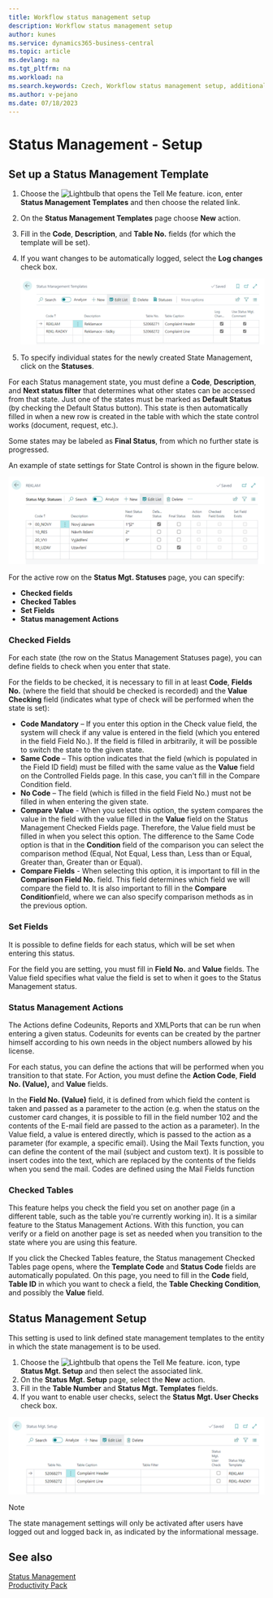 ```yaml
---
title: Workflow status management setup 
description: Workflow status management setup
author: kunes
ms.service: dynamics365-business-central
ms.topic: article
ms.devlang: na
ms.tgt_pltfrm: na
ms.workload: na
ms.search.keywords: Czech, Workflow status management setup, additional functions
ms.author: v-pejano
ms.date: 07/18/2023
---
```

# Status Management - Setup

## Set up a Status Management Template

1. Choose the ![Lightbulb that opens the Tell Me feature.](media/ui-search/search_small.png "Tell me what you want to do") icon, enter **Status Management Templates** and then choose the related link.
2. On the **Status Management Templates** page choose **New** action.
3. Fill in the **Code**, **Description**, and **Table No.** fields (for which the template will be set).
4. If you want changes to be automatically logged, select the **Log changes** check box.

    ![Status Management - Status Management Templates](media/WF_Templates.png)

5. To specify individual states for the newly created State Management, click on the  **Statuses**.

For each Status management state, you must define a **Code**, **Description**, and **Next status filter** that determines what other states can be accessed from that state. Just one of the states must be marked as **Default Status** (by checking the Default Status button). This state is then automatically filled in when a new row is created in the table with which the state control works (document, request, etc.).

Some states may be labeled as **Final Status**, from which no further state is progressed.

An example of state settings for State Control is shown in the figure below.

![Status Management Settings - State Control Statuses](media/WF_states.png)

For the active row on the **Status Mgt. Statuses** page, you can specify:

- **Checked fields**
- **Checked Tables**
- **Set Fields**
- **Status management Actions**

### Checked Fields

For each state (the row on the Status Management Statuses page), you can define fields to check when you enter that state.

For the fields to be checked, it is necessary to fill in at least **Code**, **Fields No.** (where the field that should be checked is recorded) and the **Value Checking** field (indicates what type of check will be performed when the state is set):

- **Code Mandatory** – If you enter this option in the Check value field, the system will check if any value is entered in the field (which you entered in the field Field No.). If the field is filled in arbitrarily, it will be possible to switch the state to the given state.
- **Same Code** – This option indicates that the field (which is populated in the Field ID field) must be filled with the same value as the **Value** field on the Controlled Fields page. In this case, you can't fill in the Compare Condition field.
- **No Code** – The field (which is filled in the field Field No.) must not be filled in when entering the given state.
- **Compare Value** - When you select this option, the system compares the value in the field with the value filled in the **Value** field on the Status Management Checked Fields page. Therefore, the Value field must be filled in when you select this option. The difference to the Same Code option is that in the **Condition** field of the comparison you can select the comparison method (Equal, Not Equal, Less than, Less than or Equal, Greater than, Greater than or Equal).
- **Compare Fields** - When selecting this option, it is important to fill in the **Comparison Field No.** field. This field determines which field we will compare the field to. It is also important to fill in the **Compare Condition**field, where we can also specify comparison methods as in the previous option.

### Set Fields

It is possible to define fields for each status, which will be set when entering this status.

For the field you are setting, you must fill in **Field No.** and **Value** fields. The Value field specifies what value the field is set to when it goes to the Status Management status.

### Status Management Actions

The Actions define Codeunits, Reports and XMLPorts that can be run when entering a given status. Codeunits for events can be created by the partner himself according to his own needs in the object numbers allowed by his license.

For each status, you can define the actions that will be performed when you transition to that state. For Action, you must define the **Action Code**, **Field No. (Value),** and **Value** fields.

In the **Field No. (Value)** field, it is defined from which field the content is taken and passed as a parameter to the action (e.g. when the status on the customer card changes, it is possible to fill in the field number 102 and the contents of the E-mail field are passed to the action as a parameter). In the Value field, a value is entered directly, which is passed to the action as a parameter (for example, a specific email).
Using the Mail Texts function, you can define the content of the mail (subject and custom text). It is possible to insert codes into the text, which are replaced by the contents of the fields when you send the mail. Codes are defined using the Mail Fields function

### Checked Tables

This feature helps you check the field you set on another page (in a different table, such as the table you're currently working in). It is a similar feature to the Status Management Actions. With this function, you can verify or a field on another page is set as needed when you transition to the state where you are using this feature.

If you click the Checked Tables feature, the Status management Checked Tables page opens, where the **Template Code** and **Status Code** fields are automatically populated. On this page, you need to fill in the **Code** field, **Table ID** in which you want to check a field, the **Table Checking Condition**, and possibly the **Value** field.

## Status Management Setup

This setting is used to link defined state management templates to the entity in which the state management is to be used.

1. Choose the ![Lightbulb that opens the Tell Me feature.](media/ui-search/search_small.png "Tell me what you want to do") icon, type **Status Mgt. Setup** and then select the associated link.
2. On the **Status Mgt. Setup** page, select the **New** action.
3. Fill in the **Table Number** and **Status Mgt. Templates** fields.
4. If you want to enable user checks, select the **Status Mgt. User Checks** check box.

![Status Management setup](media/WF_states_setup.png)

> [!NOTE]
> The state management settings will only be activated after users have logged out and logged back in, as indicated by the informational message.

## See also

[Status Management](status-management.md)  
[Productivity Pack](productivity-pack.md)
